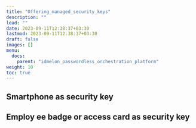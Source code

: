 ```yaml
---
title: "Offering_managed_security_keys"
description: ""
lead: ""
date: 2023-09-11T12:38:37+03:30
lastmod: 2023-09-11T12:38:37+03:30
draft: false
images: []
menu:
  docs:
    parent: "idmelon_passwordless_orchestration_platform"
weight: 10
toc: true
---
```


## Smartphone as security key

## Employ ee badge or access card as security key
